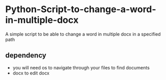 # Python-Script-to-change-a-word-in-multiple-docx
A simple script to be able to change a word in multiple docx in a specified path

## dependency
* you will need os to navigate through your files to find documents 
* docx to edit docx 

